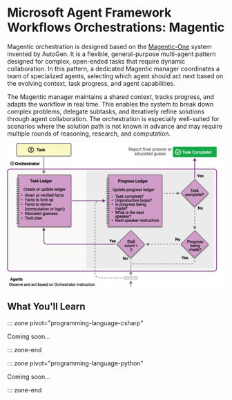 # Microsoft Agent Framework Workflows Orchestrations: Magentic

Magentic orchestration is designed based on the [Magentic-One](https://microsoft.github.io/autogen/stable/user-guide/agentchat-user-guide/magentic-one.html) system invented by AutoGen. It is a flexible, general-purpose multi-agent pattern designed for complex, open-ended tasks that require dynamic collaboration. In this pattern, a dedicated Magentic manager coordinates a team of specialized agents, selecting which agent should act next based on the evolving context, task progress, and agent capabilities.

The Magentic manager maintains a shared context, tracks progress, and adapts the workflow in real time. This enables the system to break down complex problems, delegate subtasks, and iteratively refine solutions through agent collaboration. The orchestration is especially well-suited for scenarios where the solution path is not known in advance and may require multiple rounds of reasoning, research, and computation.

![Magentic Orchestration](../resources/images/orchestration-magentic.png)

## What You'll Learn

::: zone pivot="programming-language-csharp"

Coming soon...

::: zone-end

::: zone pivot="programming-language-python"

Coming soon...

::: zone-end
